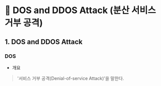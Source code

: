 # 📘 DOS and DDOS Attack (분산 서비스 거부 공격)

## 1. DOS and DDOS Attack

### DOS
- 개요
> '서비스 거부 공격(Denial-of-service Attack)'을 말한다.